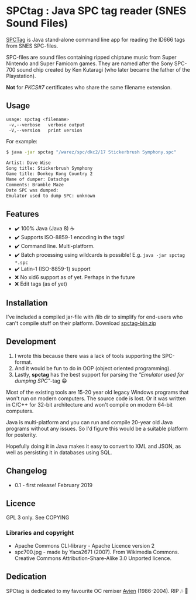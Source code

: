 # SPCtag : Java SPC tag reader (SNES Sound Files)

[SPCTag](https://github.com/ullenius/spctag) is Java stand-alone command line app for reading the ID666 tags from SNES SPC-files.

SPC-files are sound files containing ripped chiptune music from Super Nintendo and Super Famicom games. They are named after the Sony SPC-700 sound chip created by Ken Kutaragi (who later became the father of the Playstation).

**Not** for *PKCS#7* certificates who share the same filename extension.

## Usage

```sh
usage: spctag <filename>
 -v,--verbose   verbose output
 -V,--version   print version
```

For example:
```sh
$ java -jar spctag "/warez/spc/dkc2/17 Stickerbrush Symphony.spc"

Artist: Dave Wise
Song title: Stickerbrush Symphony
Game title: Donkey Kong Country 2
Name of dumper: Datschge
Comments: Bramble Maze
Date SPC was dumped:
Emulator used to dump SPC: unknown
```

## Features
* :heavy_check_mark: 100% Java (Java 8) :coffee:
* :heavy_check_mark: Supports ISO-8859-1 encoding in the tags!
* :heavy_check_mark: Command line. Multi-platform.
* :heavy_check_mark: Batch processing using wildcards is possible! E.g. `java -jar spctag *.spc`
* :heavy_check_mark: Latin-1 (ISO-8859-1) support
* :x: No xid6 support as of yet. Perhaps in the future
* :x: Edit tags (as of yet)

## Installation
I've included a compiled jar-file with /lib dir to simplify for end-users who can't compile stuff on their platform. Download [spctag-bin.zip](https://github.com/ullenius/spctag/spctag-bin.zip)


## Development
1. I wrote this because there was a lack of tools supporting the SPC-format.
1. And it would be fun to do in OOP (object oriented programming).
1. Lastly, **spctag** has the best support for parsing the *"Emulator used for dumping SPC"*-tag :grin:

Most of the existing tools are 15-20 year old legacy Windows programs that won't run on modern computers. The source code is lost. Or it was written in C/C++ for 32-bit architecture and won't compile on modern 64-bit computers.

Java is multi-platform and you can run and compile 20-year old Java programs without any issues. So I'd figure this would be a suitable platform for posterity.

Hopefully doing it in Java makes it easy to convert to XML and JSON, as well as persisting it in databases using SQL.


## Changelog
* 0.1 - first release! February 2019

## Licence
GPL 3 only. See COPYING

### Libraries and copyright
* Apache Commons CLI-library - Apache Licence version 2
* spc700.jpg - made by Yaca2671 (2007). From Wikimedia Commons. Creative Commons Attribution-Share-Alike 3.0 Unported licence.


## Dedication
SPCtag is dedicated to my favourite OC remixer [Avien](https://ocremix.org/artist/4402/avien) (1986-2004). RIP :notes: :saxophone:
